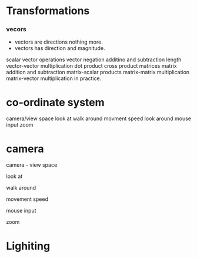 
# Transformations

### vecors

* vectors are directions nothing more.
* vectors has direction and magnitude.


scalar vector operations
vector negation
additino and subtraction
length
vector-vector multiplication
dot product
cross product
matrices
matrix addition and subtraction
matrix-scalar products
matrix-matrix multiplication
matrix-vector multiplication
in practice.


# co-ordinate system

camera/view space
look at
walk around
movment speed
look around
mouse input
zoom


# camera

camera - view space

look at

walk around

movement speed

mouse input

zoom

# Lighiting




